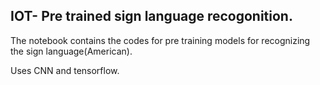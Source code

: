 ## IOT- Pre trained sign language recogonition.

The notebook contains the codes for pre training models for recognizing the sign language(American).

Uses CNN and tensorflow.
